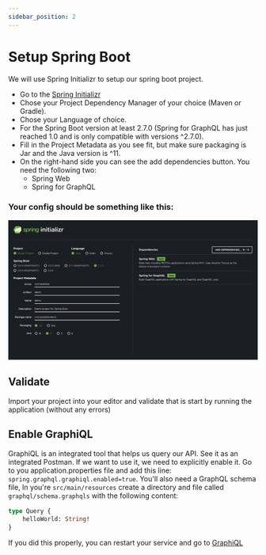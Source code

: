 ```yaml
---
sidebar_position: 2
---
```


# Setup Spring Boot

We will use Spring Initializr to setup our spring boot project.
- Go to the [Spring Initializr](https://start.spring.io/)
- Chose your Project Dependency Manager of your choice (Maven or Gradle).
- Chose your Language of choice.
- For the Spring Boot version at least 2.7.0 (Spring for GraphQL has just reached 1.0 and is only compatible with versions ^2.7.0).
- Fill in the Project Metadata as you see fit, but make sure packaging is Jar and the Java version is ^11.
- On the right-hand side you can see the add dependencies button. You need the following two:
  - Spring Web
  - Spring for GraphQL

### Your config should be something like this:
![img.png](img.png)


## Validate
Import your project into your editor and validate that is start by running the application (without any errors)

## Enable GraphiQL
GraphiQL is an integrated tool that helps us query our API. See it as an integrated Postman. 
If we want to use it, we need to explicitly enable it. Go to you application.properties file and 
add this line: `spring.graphql.graphiql.enabled=true`. 
You'll also need a GraphQL schema file, In you're `src/main/resources` create a directory and file called `graphql/schema.graphqls`
with the following content:
```graphql
type Query {
    helloWorld: String!
}
```
If you did this properly, you can restart your service and go to [GraphiQL](http://localhost:8080/graphiql)
